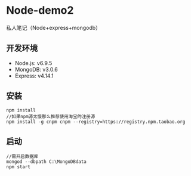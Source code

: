 # Node-demo2
私人笔记（Node+express+mongodb） 

## 开发环境 ##
- Node.js: v6.9.5
- MongoDB: v3.0.6
- Express: v4.14.1

## 安装 ##
    npm install
	//如果npm源太慢那么推荐使用淘宝的注册源
	npm install -g cnpm cnpm --registry=https://registry.npm.taobao.org

## 启动 ##
	//需开启数据库
	mongod --dbpath C:\MongoDBdata
    npm start